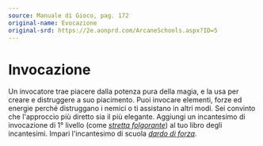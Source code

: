 ```yaml
---
source: Manuale di Gioco, pag. 172
original-name: Evocazione
original-srd: https://2e.aonprd.com/ArcaneSchools.aspx?ID=5
---
```


# Invocazione

Un invocatore trae piacere dalla potenza pura della magia, e la usa per creare e
distruggere a suo piacimento. Puoi invocare elementi, forze ed energie perché
distruggano i nemici o ti assistano in altri modi. Sei convinto che l'approccio
più diretto sia il più elegante. Aggiungi un incantesimo di invocazione di 1°
livello (come _[stretta folgorante](/incantesimi/stretta-folgorante)_) al tuo
libro degli incantesimi. Impari l'incantesimo di scuola
_[dardo di forza](/incantesimi/dardo-di-forza)_.
